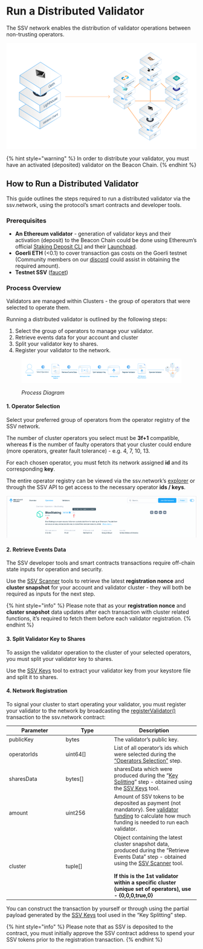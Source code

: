 # Run a Distributed Validator

The SSV network enables the distribution of validator operations between non-trusting operators.

![](.gitbook/assets/0.png)

{% hint style="warning" %}
In order to distribute your validator, you must have an activated (deposited) validator on the Beacon Chain.
{% endhint %}

## How to Run a Distributed Validator <a href="#_qbxicu1vhvv3" id="_qbxicu1vhvv3"></a>

This guide outlines the steps required to run a distributed validator via the ssv.network, using the protocol’s smart contracts and developer tools.

### Prerequisites <a href="#_v2zo33nxl8mr" id="_v2zo33nxl8mr"></a>

* **An Ethereum validator** - generation of validator keys and their activation (deposit) to the Beacon Chain could be done using Ethereum’s official [Staking Deposit CLI](https://github.com/ethereum/staking-deposit-cli) and their [Launchpad](https://goerli.launchpad.ethereum.org/).
* **Goerli ETH** (<0.1) to cover transaction gas costs on the Goerli testnet (Community members on our [discord](https://discord.gg/D5kUdV93) could assist in obtaining the required amount).
* **Testnet SSV** ([faucet](https://faucet.ssv.network/))

### Process Overview <a href="#_7f2y4pcm8bfl" id="_7f2y4pcm8bfl"></a>

Validators are managed within Clusters - the group of operators that were selected to operate them.

Running a distributed validator is outlined by the following steps:

1. Select the group of operators to manage your validator.
2. Retrieve events data for your account and cluster
3. Split your validator key to shares.
4. Register your validator to the network.

<figure><img src=".gitbook/assets/image (1).png" alt=""><figcaption><p><em>Process Diagram</em></p></figcaption></figure>

#### 1. Operator Selection <a href="#_tulnbjthau7t" id="_tulnbjthau7t"></a>

Select your preferred group of operators from the operator registry of the SSV network.

The number of cluster operators you select must be **3f+1** compatible, whereas **f** is the number of faulty operators that your cluster could endure (more operators, greater fault tolerance)  - e.g. 4, 7, 10, 13.

For each chosen operator, you must fetch its network assigned **id** and its corresponding **key**.

The entire operator registry can be viewed via the ssv.network’s [explorer](https://explorer.ssv.network/operators) or through the SSV API to get access to the necessary operator **ids / keys**.

![Operator Page in ssv.network Explorer](.gitbook/assets/2.png)



#### 2. Retrieve Events Data <a href="#_x02jw9rs53s3" id="_x02jw9rs53s3"></a>

The SSV developer tools and smart contracts transactions require off-chain state inputs for operation and security.

Use the [SSV Scanner](https://ssv-network.gitbook.io/docs-v4/tools/ssv-scanner) tools to retrieve the latest **registration nonce** and **cluster snapshot** for your account and validator cluster - they will both be required as inputs for the next step.

{% hint style="info" %}
Please note that as your **registration nonce** and **cluster snapshot** data updates after each transaction with cluster related functions, it’s required to fetch them before each validator registration.
{% endhint %}



#### 3. Split Validator Key to Shares <a href="#_x02jw9rs53s3" id="_x02jw9rs53s3"></a>

To assign the validator operation to the cluster of your selected operators, you must split your validator key to shares.

Use the [SSV Keys](tools/ssv-keys/) tool to extract your validator key from your keystore file and split it to shares.



#### 4. Network Registration <a href="#_j9fra6w5d8er" id="_j9fra6w5d8er"></a>

To signal your cluster to start operating your validator, you must register your validator to the network by broadcasting the [registerValidator()](smart-contracts/ssvnetwork.md#public-registervalidator-publickey-operatorids-shares-amount-cluster) transaction to the ssv.network contract:

<table><thead><tr><th width="136.33333333333331">Parameter</th><th width="114">Type</th><th>Description</th></tr></thead><tbody><tr><td>publicKey</td><td>bytes</td><td>The validator’s public key.</td></tr><tr><td>operatorIds</td><td>uint64[]</td><td>List of all operator’s ids which were selected during the <a href="README (1).md#_tulnbjthau7t">“Operators Selection”</a> step.</td></tr><tr><td>sharesData</td><td>bytes[]</td><td>sharesData which were produced during the “<a href="README (1).md#_x02jw9rs53s3-1">Key Splitting</a>” step - obtained using the <a href="tools/ssv-keys/">SSV Keys</a> tool.</td></tr><tr><td>amount</td><td>uint256</td><td>Amount of SSV tokens to be deposited as payment (not mandatory). See <a href="https://docs.ssv.network/learn/stakers#validator-funding">validator funding</a> to calculate how much funding is needed to run each validator.</td></tr><tr><td>cluster</td><td>tuple[]</td><td>Object containing the latest cluster snapshot data, produced during the “Retrieve Events Data” step - obtained using the <a href="tools/ssv-scanner/">SSV Scanne</a><a href="tools/ssv-scanner/">r</a> tool.<br><br><strong>If this is the 1st validator within a specific cluster (unique set of operators), use - {0,0,0,true,0}</strong></td></tr></tbody></table>

You can construct the transaction by yourself or through using the partial payload generated by the [SSV Keys](tools/ssv-keys/) tool used in the “Key Splitting” step.

{% hint style="info" %}
Please note that as SSV is deposited to the contract, you must initially approve the SSV contract address to spend your SSV tokens prior to the registration transaction.
{% endhint %}
